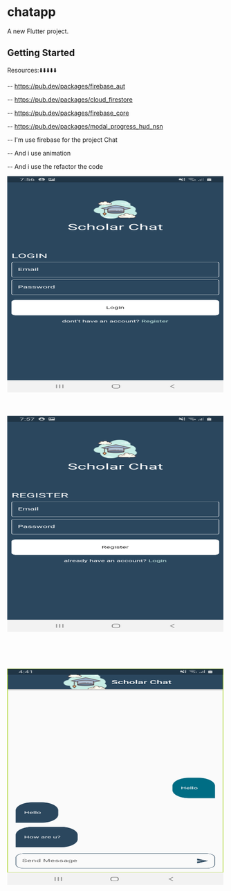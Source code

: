 # chatapp

A new Flutter project.

## Getting Started

Resources:⬇️⬇️⬇️⬇️⬇️

-- https://pub.dev/packages/firebase_aut

-- https://pub.dev/packages/cloud_firestore

-- https://pub.dev/packages/firebase_core

-- https://pub.dev/packages/modal_progress_hud_nsn

-- I'm use firebase for the project Chat

-- And i use animation 

-- And i use the refactor the code


<img src="assets/images/screenshot-1698339415547.png" alt="Example Image 1" width="500" height="500">
<br></br><br></br>
<img src="assets/images/screenshot-1698339426722.png" alt="Example Image 2" width="500" height="500">

<br></br><br></br>
<img src="assets/images/screenshot-1698590489564.png" alt="Example Image 2" width="500" height="500">

